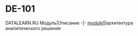 # DE-101
DATALEARN.RU 
Модуль|Описание
-|-
[module1](https://github.com/alexeiveselov92/DE-101/blob/main/module1/module1.md)|архитектура аналитического решения
